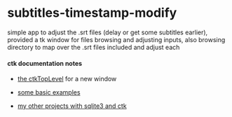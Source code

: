 # subtitles-timestamp-modify
simple app to adjust the .srt files (delay or get some subtitles earlier), provided a tk window for files browsing and adjusting inputs, also browsing directory to map over the .srt files included and adjust each
#### ctk documentation notes
* [the ctkTopLevel](https://github.com/TomSchimansky/CustomTkinter/wiki/CTkToplevel) for a new window
+ [some basic examples](https://github.com/TomSchimansky/CustomTkinter/blob/master/examples/simple_example.py)
- [my other projects with sqlite3 and ctk](https://github.com/Ebrahim-Ramadan/CTK-basic-form/)